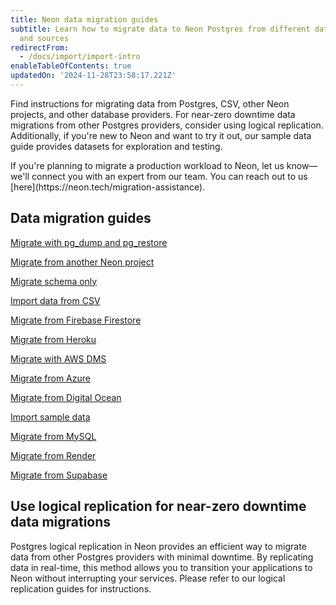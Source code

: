```yaml
---
title: Neon data migration guides
subtitle: Learn how to migrate data to Neon Postgres from different database providers
  and sources
redirectFrom:
  - /docs/import/import-intro
enableTableOfContents: true
updatedOn: '2024-11-28T23:58:17.221Z'
---
```


Find instructions for migrating data from Postgres, CSV, other Neon projects, and other database providers. For near-zero downtime data migrations from other Postgres providers, consider using logical replication. Additionally, if you're new to Neon and want to try it out, our sample data guide provides datasets for exploration and testing.

<Admonition type="note" title="Can We Help with Your Migration?">
If you're planning to migrate a production workload to Neon, let us know&#8212;we'll connect you with an expert from our team. You can reach out to us [here](https://neon.tech/migration-assistance).
</Admonition>

## Data migration guides

<DetailIconCards>

<a href="/docs/import/migrate-from-postgres" description="Migrate data from another Postgres database using pg_dump and pg_restore" icon="postgres">Migrate with pg_dump and pg_restore</a>

<a href="/docs/import/migrate-from-neon" description="Migrate data from another Neon project for Postgres version, region, or account migration" icon="neon">Migrate from another Neon project</a>

<a href="/docs/import/migrate-schema-only" description="Migrate only the schema from a Postgres database with pg_dump and pg_restore" icon="neon">Migrate schema only</a>

<a href="/docs/import/import-from-csv" description="Import data from a CSV file using the psql command-line utility" icon="csv">Import data from CSV</a>

<a href="/docs/import/migrate-from-firebase" description="Migrate data from Firebase Firestore to Neon Postgres using a custom Python script" icon="import">Migrate from Firebase Firestore</a>

<a href="/docs/import/migrate-from-heroku" description="Migrate data from a Heroku Postgres database to Neon Postgres using the Heroku CLI" icon="heroku">Migrate from Heroku</a>

<a href="/docs/import/migrate-aws-dms" description="Migrate data from another database source to Neon using the AWS Data Migration Service" icon="aws">Migrate with AWS DMS</a>

<a href="/docs/import/migrate-from-azure-postgres" description="Migrate from an Azure Database for PostgreSQL to Neon Postgres" icon="import">Migrate from Azure</a>

<a href="/docs/import/migrate-from-digital-ocean" description="Migrate data from Digital Ocean Postgres to Neon Postgres with pg_dump and pg_restore" icon="aws">Migrate from Digital Ocean</a>

<a href="/docs/import/import-sample-data" description="Import one of several sample datasets for exploration and testing" icon="download">Import sample data</a>

<a href="/docs/import/migrate-mysql" description="Migrate your MySQL data to Neon Postgres using pgloader." icon="sql">Migrate from MySQL</a>

<a href="/docs/import/migrate-from-render" description="Migrate data from Render to Neon Postgres with pg_dump and pg_restore" icon="sql">Migrate from Render</a>

<a href="/docs/import/migrate-from-supabase" description="MIgrate data from Supabase to Neon Postgres with pg_dump and pg_restore" icon="sql">Migrate from Supabase</a>

</DetailIconCards>

## Use logical replication for near-zero downtime data migrations

Postgres logical replication in Neon provides an efficient way to migrate data from other Postgres providers with minimal downtime. By replicating data in real-time, this method allows you to transition your applications to Neon without interrupting your services. Please refer to our logical replication guides for instructions.

<TechnologyNavigation open>

<a href="/docs/guides/logical-replication-alloydb" title="AlloyDB" description="Replicate data from AlloyDB to Neon" icon="alloydb"></a>

<a href="/docs/guides/logical-replication-aurora-to-neon" title="Aurora" description="Replicate data from Aurora to Neon" icon="aws-rds"></a>

<a href="/docs/guides/logical-replication-cloud-sql" title="Cloud SQL" description="Replicate data from Cloud SQL to Neon" icon="google-cloud-sql"></a>

<a href="/docs/guides/logical-replication-postgres-to-neon" title="PostgreSQL to Neon" description="Replicate data from PostgreSQL to Neon" icon="postgresql"></a>

<a href="/docs/guides/logical-replication-rds-to-neon" title="AWS RDS" description="Replicate data from AWS RDS PostgreSQL to Neon" icon="aws-rds"></a>

<a href="/docs/import/migrate-from-azure-postgres" title="Azure PostgreSQL" description="Replicate data from Azure PostgreSQL to Neon" icon="azure"></a>

</TechnologyNavigation>
